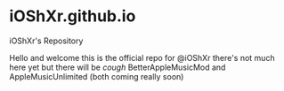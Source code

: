 # iOShXr.github.io
iOShXr's Repository

Hello and welcome this is the official repo for @iOShXr there's not much here yet but there will be 
*cough* BetterAppleMusicMod and AppleMusicUnlimited (both coming really soon)